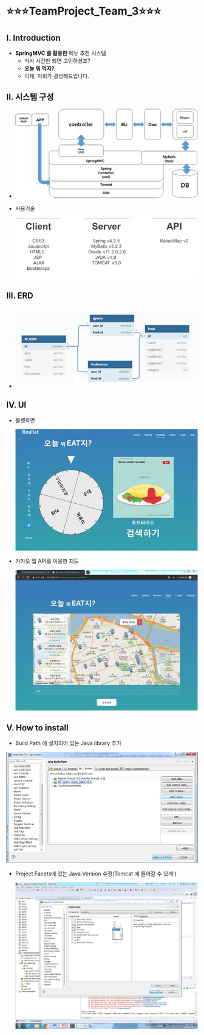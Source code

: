 # :star::star::star:TeamProject_Team_3:star::star::star:

## I. Introduction

- **SpringMVC 를 활용한** 메뉴 추천 시스템
  - 식사 시간만 되면 고민하셨죠?
  - **오늘 뭐 먹지?**
  - 이제, 저희가 결정해드립니다.



## II. 시스템 구성

- ![System](img/Image_System.png)





- 사용기술

  

  ![Environment](img/Image_Environment.jpg)



## III. ERD

- ![ERD](img/Image_ERD.jpg)



## IV. UI

- 룰렛화면

  ![Roullet](img/Image_Roullet.jpg)



- 카카오 맵 API를 이용한 지도

  ![KakaoMap](img/Image_KakaoMap.jpg)



## V. How to install

- Build Path 에 설치되어 있는 Java library 추가

![HowToInstall](img/Image_howToInstall.jpg)



- Project Facets에 있는 Java Version 수정(Tomcat 에 들어갈 수 있게!)

  ![howToInstall2](img/Image_howToInstall2.jpg)

